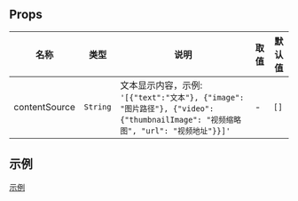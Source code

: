 ## Props

| 名称			| 类型		| 说明																| 取值																																		| 默认值			|
| ---			| ---		| ---																| ---																																		| ---			|
| contentSource		| ` String `	| 文本显示内容，示例:` '[{"text":"文本"}, {"image": "图片路径"}, {"video": {"thumbnailImage": "视频缩略图", "url": "视频地址"}}]'`	 | -																																| ` [] `		|

## 示例

[示例](http://localhost/demo/content-source)
